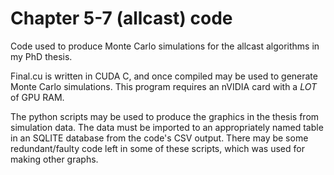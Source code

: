 # Chapter 5-7 (allcast) code

Code used to produce Monte Carlo simulations for the allcast algorithms in my PhD thesis.

Final.cu is written in CUDA C, and once compiled may be used to generate Monte Carlo simulations.
This program requires an nVIDIA card with a *LOT* of GPU RAM.

The python scripts may be used to produce the graphics in the thesis from simulation data. The data
must be imported to an appropriately named table in an SQLITE database from the code's CSV output.
There may be some redundant/faulty code left in some of these scripts, which was used for making
other graphs.
